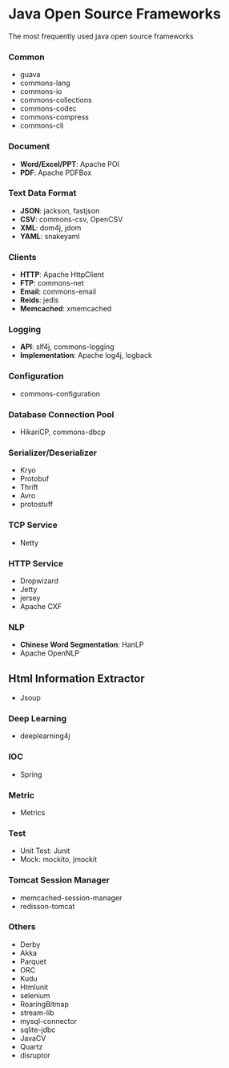# Java Open Source Frameworks
The most frequently used java open source frameworks


### Common
* guava
* commons-lang
* commons-io
* commons-collections
* commons-codec
* commons-compress
* commons-cli

### Document
* **Word/Excel/PPT**: Apache POI
* **PDF**: Apache PDFBox

### Text Data Format
* **JSON**: jackson, fastjson
* **CSV**: commons-csv, OpenCSV
* **XML**: dom4j, jdom
* **YAML**: snakeyaml

### Clients
* **HTTP**: Apache HttpClient
* **FTP**: commons-net
* **Email**: commons-email
* **Reids**: jedis
* **Memcached**: xmemcached

### Logging
* **API**: slf4j, commons-logging
* **Implementation**: Apache log4j, logback

### Configuration
* commons-configuration

### Database Connection Pool
* HikariCP, commons-dbcp

### Serializer/Deserializer
* Kryo
* Protobuf
* Thrift
* Avro
* protostuff

### TCP Service
* Netty

### HTTP Service
* Dropwizard
* Jetty
* jersey
* Apache CXF

### NLP
* **Chinese Word Segmentation**: HanLP
* Apache OpenNLP

## Html Information Extractor
* Jsoup

### Deep Learning
* deeplearning4j

### IOC
* Spring

### Metric
* Metrics

### Test
* Unit Test: Junit
* Mock: mockito, jmockit

### Tomcat Session Manager
* memcached-session-manager
* redisson-tomcat

### Others
* Derby
* Akka
* Parquet
* ORC
* Kudu
* Htmlunit
* selenium
* RoaringBitmap
* stream-lib
* mysql-connector
* sqlite-jdbc
* JavaCV
* Quartz
* disruptor


